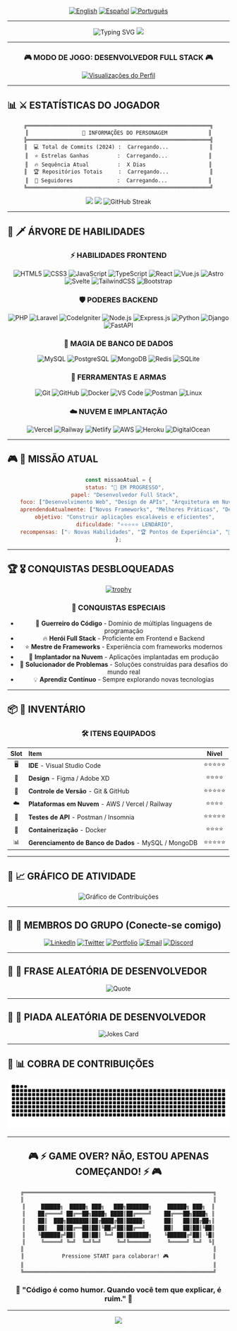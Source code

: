<div align="center">

<!-- LANGUAGE SELECTOR -->
[![English](https://img.shields.io/badge/Language-English-blue?style=for-the-badge)](./README.md)
[![Español](https://img.shields.io/badge/Idioma-Español-red?style=for-the-badge)](./README_ES.md)
[![Português](https://img.shields.io/badge/Idioma-Português-green?style=for-the-badge)](./README_PT.md)

---

<!-- ANIMATED TITLE -->
<img src="https://readme-typing-svg.herokuapp.com?font=Press+Start+2P&size=40&duration=3000&pause=1000&color=00FF41&center=true&vCenter=true&width=600&height=100&lines=SELEÇÃO+DE+JOGADOR;%3E+SEU_NOME+%3C;DESENVOLVEDOR+NÍVEL+99" alt="Typing SVG" />

<!-- PIXEL ART GIF -->
<img src="https://user-images.githubusercontent.com/74038190/212749447-bfb7e725-6987-49d9-ae85-2015e3e7cc41.gif" width="400">

---

### 🎮 **MODO DE JOGO: DESENVOLVEDOR FULL STACK** 🎮

[![Visualizações do Perfil](https://komarev.com/ghpvc/?username=GMSantiago-Dev&color=brightgreen&style=for-the-badge&label=VISUALIZAÇÕES+DO+PERFIL)](https://github.com/GMSantiago-Dev)

</div>

---

## 📊 ⚔️ ESTATÍSTICAS DO JOGADOR

<div align="center">

```ascii
╔══════════════════════════════════════════════════════════╗
║                 🎯 INFORMAÇÕES DO PERSONAGEM             ║
╠══════════════════════════════════════════════════════════╣
║  💻 Total de Commits (2024) :  Carregando...             ║
║  ⭐ Estrelas Ganhas         :  Carregando...             ║
║  🔥 Sequência Atual         :  X Dias                    ║
║  🏆 Repositórios Totais     :  Carregando...             ║
║  👥 Seguidores              :  Carregando...             ║
╚══════════════════════════════════════════════════════════╝
```

<!-- GITHUB STATS -->
<img height="180em" src="https://github-readme-stats.vercel.app/api?username=GMSantiago-Dev&show_icons=true&theme=radical&include_all_commits=true&count_private=true&hide_border=true&bg_color=0D1117&title_color=00FF41&icon_color=00FF41&text_color=FFFFFF"/>
<img height="180em" src="https://github-readme-stats.vercel.app/api/top-langs/?username=GMSantiago-Dev&layout=compact&langs_count=8&theme=radical&hide_border=true&bg_color=0D1117&title_color=00FF41&text_color=FFFFFF"/>

<!-- STREAK STATS -->
<img src="https://github-readme-streak-stats.herokuapp.com/?user=GMSantiago-Dev&theme=radical&hide_border=true&background=0D1117&stroke=00FF41&ring=00FF41&fire=FF6D00&currStreakLabel=00FF41" alt="GitHub Streak"/>

</div>

---

## 🎯 🗡️ ÁRVORE DE HABILIDADES

<div align="center">

### ⚡ **HABILIDADES FRONTEND**
![HTML5](https://img.shields.io/badge/HTML5-E34F26?style=for-the-badge&logo=html5&logoColor=white)
![CSS3](https://img.shields.io/badge/CSS3-1572B6?style=for-the-badge&logo=css3&logoColor=white)
![JavaScript](https://img.shields.io/badge/JavaScript-F7DF1E?style=for-the-badge&logo=javascript&logoColor=black)
![TypeScript](https://img.shields.io/badge/TypeScript-007ACC?style=for-the-badge&logo=typescript&logoColor=white)
![React](https://img.shields.io/badge/React-20232A?style=for-the-badge&logo=react&logoColor=61DAFB)
![Vue.js](https://img.shields.io/badge/Vue.js-35495E?style=for-the-badge&logo=vue.js&logoColor=4FC08D)
![Astro](https://img.shields.io/badge/Astro-FF5D01?style=for-the-badge&logo=astro&logoColor=white)
![Svelte](https://img.shields.io/badge/Svelte-FF3E00?style=for-the-badge&logo=svelte&logoColor=white)
![TailwindCSS](https://img.shields.io/badge/Tailwind_CSS-38B2AC?style=for-the-badge&logo=tailwind-css&logoColor=white)
![Bootstrap](https://img.shields.io/badge/Bootstrap-563D7C?style=for-the-badge&logo=bootstrap&logoColor=white)

### 🛡️ **PODERES BACKEND**
![PHP](https://img.shields.io/badge/PHP-777BB4?style=for-the-badge&logo=php&logoColor=white)
![Laravel](https://img.shields.io/badge/Laravel-FF2D20?style=for-the-badge&logo=laravel&logoColor=white)
![CodeIgniter](https://img.shields.io/badge/CodeIgniter-EF4223?style=for-the-badge&logo=codeigniter&logoColor=white)
![Node.js](https://img.shields.io/badge/Node.js-43853D?style=for-the-badge&logo=node.js&logoColor=white)
![Express.js](https://img.shields.io/badge/Express.js-404D59?style=for-the-badge)
![Python](https://img.shields.io/badge/Python-3776AB?style=for-the-badge&logo=python&logoColor=white)
![Django](https://img.shields.io/badge/Django-092E20?style=for-the-badge&logo=django&logoColor=white)
![FastAPI](https://img.shields.io/badge/FastAPI-009688?style=for-the-badge&logo=fastapi&logoColor=white)

### 💾 **MAGIA DE BANCO DE DADOS**
![MySQL](https://img.shields.io/badge/MySQL-00000F?style=for-the-badge&logo=mysql&logoColor=white)
![PostgreSQL](https://img.shields.io/badge/PostgreSQL-316192?style=for-the-badge&logo=postgresql&logoColor=white)
![MongoDB](https://img.shields.io/badge/MongoDB-4EA94B?style=for-the-badge&logo=mongodb&logoColor=white)
![Redis](https://img.shields.io/badge/Redis-DC382D?style=for-the-badge&logo=redis&logoColor=white)
![SQLite](https://img.shields.io/badge/SQLite-07405E?style=for-the-badge&logo=sqlite&logoColor=white)

### 🔧 **FERRAMENTAS E ARMAS**
![Git](https://img.shields.io/badge/Git-F05032?style=for-the-badge&logo=git&logoColor=white)
![GitHub](https://img.shields.io/badge/GitHub-181717?style=for-the-badge&logo=github&logoColor=white)
![Docker](https://img.shields.io/badge/Docker-2496ED?style=for-the-badge&logo=docker&logoColor=white)
![VS Code](https://img.shields.io/badge/VS_Code-007ACC?style=for-the-badge&logo=visual-studio-code&logoColor=white)
![Postman](https://img.shields.io/badge/Postman-FF6C37?style=for-the-badge&logo=postman&logoColor=white)
![Linux](https://img.shields.io/badge/Linux-FCC624?style=for-the-badge&logo=linux&logoColor=black)

### ☁️ **NUVEM E IMPLANTAÇÃO**
![Vercel](https://img.shields.io/badge/Vercel-000000?style=for-the-badge&logo=vercel&logoColor=white)
![Railway](https://img.shields.io/badge/Railway-0B0D0E?style=for-the-badge&logo=railway&logoColor=white)
![Netlify](https://img.shields.io/badge/Netlify-00C7B7?style=for-the-badge&logo=netlify&logoColor=white)
![AWS](https://img.shields.io/badge/AWS-232F3E?style=for-the-badge&logo=amazon-aws&logoColor=white)
![Heroku](https://img.shields.io/badge/Heroku-430098?style=for-the-badge&logo=heroku&logoColor=white)
![DigitalOcean](https://img.shields.io/badge/Digital_Ocean-0080FF?style=for-the-badge&logo=digitalocean&logoColor=white)

</div>

---

## 🎮 📜 MISSÃO ATUAL

<div align="center">

```javascript
const missaoAtual = {
    status: "🔄 EM PROGRESSO",
    papel: "Desenvolvedor Full Stack",
    foco: ["Desenvolvimento Web", "Design de APIs", "Arquitetura em Nuvem"],
    aprendendoAtualmente: ["Novos Frameworks", "Melhores Práticas", "Design de Sistemas"],
    objetivo: "Construir aplicações escaláveis e eficientes",
    dificuldade: "⭐⭐⭐⭐⭐ LENDÁRIO",
    recompensas: ["💡 Novas Habilidades", "🏆 Pontos de Experiência", "🎯 Conquista Desbloqueada"]
};
```

</div>

---

## 🏆 🎖️ CONQUISTAS DESBLOQUEADAS

<div align="center">

[![trophy](https://github-profile-trophy.vercel.app/?username=GMSantiago-Dev&theme=radical&no-frame=true&no-bg=true&column=7&margin-w=15&margin-h=15)](https://github.com/ryo-ma/github-profile-trophy)

### 🌟 **CONQUISTAS ESPECIAIS**
- 🎯 **Guerreiro do Código** - Domínio de múltiplas linguagens de programação
- 🔥 **Herói Full Stack** - Proficiente em Frontend e Backend
- ⭐ **Mestre de Frameworks** - Experiência com frameworks modernos
- 🚀 **Implantador na Nuvem** - Aplicações implantadas em produção
- 🤝 **Solucionador de Problemas** - Soluções construídas para desafios do mundo real
- 💡 **Aprendiz Contínuo** - Sempre explorando novas tecnologias

</div>

---

## 📦 🎒 INVENTÁRIO

<div align="center">

### 🛠️ **ITENS EQUIPADOS**

| Slot | Item | Nível |
|:----:|:-----|:-----:|
| 🖥️ | **IDE** - Visual Studio Code | ⭐⭐⭐⭐⭐ |
| 🎨 | **Design** - Figma / Adobe XD | ⭐⭐⭐⭐ |
| 📱 | **Controle de Versão** - Git & GitHub | ⭐⭐⭐⭐⭐ |
| ☁️ | **Plataformas em Nuvem** - AWS / Vercel / Railway | ⭐⭐⭐⭐ |
| 🧪 | **Testes de API** - Postman / Insomnia | ⭐⭐⭐⭐⭐ |
| 🐳 | **Containerização** - Docker | ⭐⭐⭐⭐ |
| 📊 | **Gerenciamento de Banco de Dados** - MySQL / MongoDB | ⭐⭐⭐⭐⭐ |

</div>

---

## 🎲 📈 GRÁFICO DE ATIVIDADE

<div align="center">

<!-- CONTRIBUTION GRAPH -->
<img src="https://github-readme-activity-graph.vercel.app/graph?username=GMSantiago-Dev&theme=react-dark&hide_border=true&area=true&bg_color=0D1117&color=00FF41&line=00FF41&point=FFFFFF" alt="Gráfico de Contribuições"/>

</div>

---

## 👥 🤝 MEMBROS DO GRUPO (Conecte-se comigo)

<div align="center">

[![LinkedIn](https://img.shields.io/badge/LinkedIn-0077B5?style=for-the-badge&logo=linkedin&logoColor=white)](https://linkedin.com/in/YOUR_LINKEDIN)
[![Twitter](https://img.shields.io/badge/Twitter-1DA1F2?style=for-the-badge&logo=twitter&logoColor=white)](https://twitter.com/YOUR_TWITTER)
[![Portfolio](https://img.shields.io/badge/Portfolio-FF5722?style=for-the-badge&logo=google-chrome&logoColor=white)](https://your-portfolio.com)
[![Email](https://img.shields.io/badge/Email-D14836?style=for-the-badge&logo=gmail&logoColor=white)](mailto:your.email@example.com)
[![Discord](https://img.shields.io/badge/Discord-7289DA?style=for-the-badge&logo=discord&logoColor=white)](https://discord.com/users/YOUR_DISCORD)

</div>

---

## 💬 💭 FRASE ALEATÓRIA DE DESENVOLVEDOR

<div align="center">

![Quote](https://quotes-github-readme.vercel.app/api?type=horizontal&theme=radical)

</div>

---

## 🎯 🎲 PIADA ALEATÓRIA DE DESENVOLVEDOR

<div align="center">

![Jokes Card](https://readme-jokes.vercel.app/api?theme=radical&hideBorder)

</div>

---

## 🐍 📊 COBRA DE CONTRIBUIÇÕES

<div align="center">

<picture>
  <source media="(prefers-color-scheme: dark)" srcset="https://raw.githubusercontent.com/GMSantiago-Dev/GMSantiago-Dev/output/github-contribution-grid-snake-dark.svg">
  <source media="(prefers-color-scheme: light)" srcset="https://raw.githubusercontent.com/GMSantiago-Dev/GMSantiago-Dev/output/github-contribution-grid-snake-light.svg">
  <img alt="animação de cobra de contribuições do github" src="https://raw.githubusercontent.com/GMSantiago-Dev/GMSantiago-Dev/output/github-contribution-grid-snake.svg">
</picture>

</div>

---

<div align="center">

## 🎮 ⚡ GAME OVER? NÃO, ESTOU APENAS COMEÇANDO! ⚡ 🎮

```ascii
╔════════════════════════════════════════════════════════════╗
║                                                            ║
║     ██████╗  █████╗ ███╗   ███╗███████╗     ██████╗ ███╗  ║
║    ██╔════╝ ██╔══██╗████╗ ████║██╔════╝    ██╔═══██╗████╗ ║
║    ██║  ███╗███████║██╔████╔██║█████╗      ██║   ██║██╔██╗║
║    ██║   ██║██╔══██║██║╚██╔╝██║██╔══╝      ██║   ██║██║╚██║
║    ╚██████╔╝██║  ██║██║ ╚═╝ ██║███████╗    ╚██████╔╝██║ ╚█║
║     ╚═════╝ ╚═╝  ╚═╝╚═╝     ╚═╝╚══════╝     ╚═════╝ ╚═╝  ╚║
║                                                            ║
║            Pressione START para colaborar! 🎮              ║
║                                                            ║
╚════════════════════════════════════════════════════════════╝
```

### 🌟 **"Código é como humor. Quando você tem que explicar, é ruim."** 🌟

---

<img src="https://capsule-render.vercel.app/api?type=waving&color=gradient&customColorList=6,11,20&height=150&section=footer&text=Obrigado%20por%20visitar!&fontSize=40&fontColor=fff&animation=twinkling&fontAlignY=72"/>

</div>
